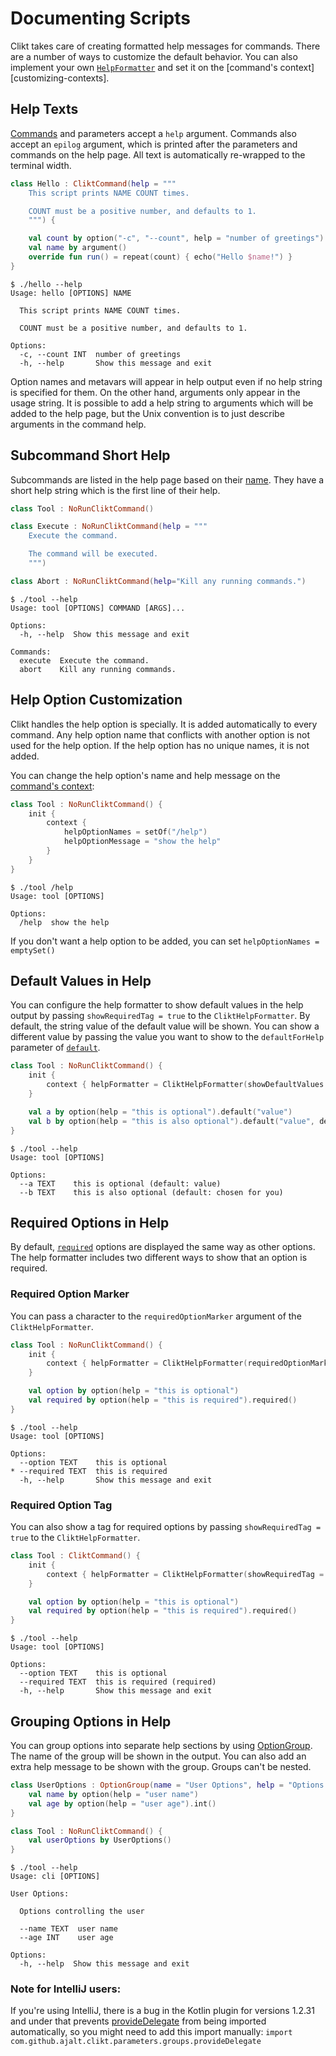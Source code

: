 # Documenting Scripts

Clikt takes care of creating formatted help messages for commands.
There are a number of ways to customize the default behavior.
You can also implement your own [`HelpFormatter`][HelpFormatter]
and set it on the [command's context][customizing-contexts].

## Help Texts

[Commands][Commands] and parameters accept a `help` argument. Commands also accept an
`epilog` argument, which is printed after the parameters and commands on
the help page. All text is automatically re-wrapped to the terminal width.

```kotlin tab="Example"
class Hello : CliktCommand(help = """
    This script prints NAME COUNT times.

    COUNT must be a positive number, and defaults to 1.
    """) {

    val count by option("-c", "--count", help = "number of greetings").int().default(1)
    val name by argument()
    override fun run() = repeat(count) { echo("Hello $name!") }
}
```

```text tab="Usage"
$ ./hello --help
Usage: hello [OPTIONS] NAME

  This script prints NAME COUNT times.

  COUNT must be a positive number, and defaults to 1.

Options:
  -c, --count INT  number of greetings
  -h, --help       Show this message and exit
```

Option names and metavars will appear in help output even if no help
string is specified for them. On the other hand, arguments only appear
in the usage string. It is possible to add a help string to arguments
which will be added to the help page, but the Unix convention is to just
describe arguments in the command help.

## Subcommand Short Help

Subcommands are listed in the help page based on their [name][customizing-command-name].
They have a short help string which is the first line of their help.

```kotlin tab="Example"
class Tool : NoRunCliktCommand()

class Execute : NoRunCliktCommand(help = """
    Execute the command.

    The command will be executed.
    """)

class Abort : NoRunCliktCommand(help="Kill any running commands.")
```

```text tab="Usage"
$ ./tool --help
Usage: tool [OPTIONS] COMMAND [ARGS]...

Options:
  -h, --help  Show this message and exit

Commands:
  execute  Execute the command.
  abort    Kill any running commands.
```


## Help Option Customization

Clikt handles the help option is specially. It is added automatically to
every command. Any help option name that conflicts with another option is
not used for the help option. If the help option has no unique names, it
is not added.

You can change the help option's name and help message on the
[command's context][customizing-context]:

```kotlin tab="Example"
class Tool : NoRunCliktCommand() {
    init {
        context {
            helpOptionNames = setOf("/help")
            helpOptionMessage = "show the help"
        }
    }
}
```

```text tab="Usage"
$ ./tool /help
Usage: tool [OPTIONS]

Options:
  /help  show the help
```

If you don't want a help option to be added, you can set
`helpOptionNames = emptySet()`

## Default Values in Help

You can configure the help formatter to show default values in the help output by passing
`showRequiredTag = true` to the `CliktHelpFormatter`. By default, the string value of the
default value will be shown. You can show a different value by passing the value you want to show to
the `defaultForHelp` parameter of [`default`][default].

```kotlin tab="Example"
class Tool : NoRunCliktCommand() {
    init {
        context { helpFormatter = CliktHelpFormatter(showDefaultValues = true) }
    }

    val a by option(help = "this is optional").default("value")
    val b by option(help = "this is also optional").default("value", defaultForHelp="chosen for you")
}
```

```text tab="Usage"
$ ./tool --help
Usage: tool [OPTIONS]

Options:
  --a TEXT    this is optional (default: value)
  --b TEXT    this is also optional (default: chosen for you)
```


## Required Options in Help

By default, [`required`][required] options
are displayed the same way as other options. The help formatter includes two different ways to show
that an option is required.

### Required Option Marker

You can pass a character to the `requiredOptionMarker` argument of the `CliktHelpFormatter`.

```kotlin tab="Example"
class Tool : NoRunCliktCommand() {
    init {
        context { helpFormatter = CliktHelpFormatter(requiredOptionMarker = "*") }
    }

    val option by option(help = "this is optional")
    val required by option(help = "this is required").required()
}
```

```text tab="Usage"
$ ./tool --help
Usage: tool [OPTIONS]

Options:
  --option TEXT    this is optional
* --required TEXT  this is required
  -h, --help       Show this message and exit
```

### Required Option Tag

You can also show a tag for required options by passing `showRequiredTag = true` to the `CliktHelpFormatter`.

```kotlin tab="Example"
class Tool : CliktCommand() {
    init {
        context { helpFormatter = CliktHelpFormatter(showRequiredTag = true) }
    }

    val option by option(help = "this is optional")
    val required by option(help = "this is required").required()
}
```

```text tab="Usage"
$ ./tool --help
Usage: tool [OPTIONS]

Options:
  --option TEXT    this is optional
  --required TEXT  this is required (required)
  -h, --help       Show this message and exit
```

## Grouping Options in Help

You can group options into separate help sections by using
[OptionGroup][OptionGroup].
The name of the group will be shown in the output. You can also add an extra help message to be
shown with the group. Groups can't be nested.

```kotlin tab="Example"
class UserOptions : OptionGroup(name = "User Options", help = "Options controlling the user") {
    val name by option(help = "user name")
    val age by option(help = "user age").int()
}

class Tool : NoRunCliktCommand() {
    val userOptions by UserOptions()
}
```

```text tab="Usage"
$ ./tool --help
Usage: cli [OPTIONS]

User Options:

  Options controlling the user

  --name TEXT  user name
  --age INT    user age

Options:
  -h, --help  Show this message and exit
```

### Note for IntelliJ users:

If you're using IntelliJ, there is a bug in the Kotlin plugin for versions 1.2.31 and under that prevents
[provideDelegate][provideDelegate]
from being imported automatically, so you might need to add this import manually: `import
com.github.ajalt.clikt.parameters.groups.provideDelegate`


[HelpFormatter]:            ../api/clikt/com.github.ajalt.clikt.output/-help-formatter/
[Commands]:                 ../api/clikt/com.github.ajalt.clikt.core/-clikt-command/
[customizing-command-name]: ../commands/#customizing-command-name
[customizing-context]:      ../commands/#customizing-contexts
[default]:                  ../api/clikt/com.github.ajalt.clikt.parameters.options/default/
[required]:                 ../api/clikt/com.github.ajalt.clikt.parameters.options/required/
[OptionGroup]:              ../api/clikt/com.github.ajalt.clikt.parameters.groups/-option-group/
[provideDelegate]:          ../api/clikt/com.github.ajalt.clikt.parameters.groups/provide-delegate/
